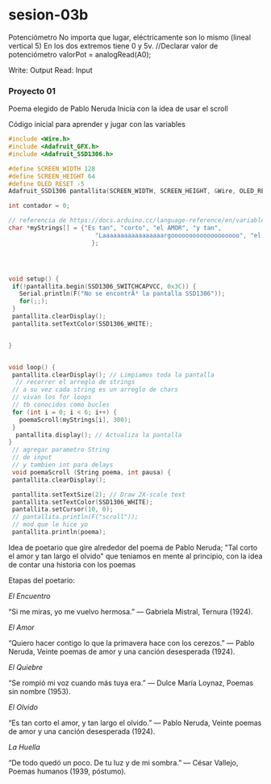 # sesion-03b

Potenciómetro
No importa que lugar, eléctricamente son lo mismo (lineal vertical 5)
En los dos extremos tiene 0 y 5v.
//Declarar valor de potenciómetro
valorPot = analogRead(A0);

Write: Output
Read: Input

### Proyecto 01

Poema elegido de Pablo Neruda
Inicia con la idea de usar el scroll

Código inicial para aprender y jugar con las variables

```cpp
#include <Wire.h>
#include <Adafruit_GFX.h>
#include <Adafruit_SSD1306.h>

#define SCREEN_WIDTH 128
#define SCREEN_HEIGHT 64
#define OLED_RESET -5
Adafruit_SSD1306 pantallita(SCREEN_WIDTH, SCREEN_HEIGHT, &Wire, OLED_RESET);

int contador = 0;

// referencia de https://docs.arduino.cc/language-reference/en/variables/data-types/string/
char *myStrings[] = {"Es tan", "corto", "el AMOR", "y tan",
                        "Laaaaaaaaaaaaaaaaargooooooooooooooooooo", "el olvido"
                       };




void setup() {
 if(!pantallita.begin(SSD1306_SWITCHCAPVCC, 0x3C)) {
   Serial.println(F("No se encontrÃ³ la pantalla SSD1306"));
   for(;;);
 }
 pantallita.clearDisplay();
 pantallita.setTextColor(SSD1306_WHITE);


}


void loop() {
 pantallita.clearDisplay(); // Limpiamos toda la pantalla
  // recorrer el arreglo de strings
 // a su vez cada string es un arreglo de chars
 // vivan los for loops
 // tb conocidos como bucles
 for (int i = 0; i < 6; i++) {
   poemaScroll(myStrings[i], 300);
 }
  pantallita.display(); // Actualiza la pantalla
}
 // agregar parametro String
 // de input
 // y tambien int para delays
 void poemaScroll (String poema, int pausa) {
 pantallita.clearDisplay();

 pantallita.setTextSize(2); // Draw 2X-scale text
 pantallita.setTextColor(SSD1306_WHITE);
 pantallita.setCursor(10, 0);
 // pantallita.println(F("scroll"));
 // mod que le hice yo
 pantallita.println(poema);
```
Idea de poetario que gire alrededor del poema de Pablo Neruda; "Tal corto el amor y tan largo el olvido" que teniamos en mente al principio, con la idea de contar una historia con los poemas

Etapas del poetario:

*El Encuentro*

“Si me miras, yo me vuelvo hermosa.”
— Gabriela Mistral, Ternura (1924).

*El Amor*

“Quiero hacer contigo
lo que la primavera hace con los cerezos.”
— Pablo Neruda, Veinte poemas de amor y una canción desesperada (1924).

*El Quiebre*

“Se rompió mi voz
cuando más tuya era.”
— Dulce María Loynaz, Poemas sin nombre (1953).

*El Olvido*

“Es tan corto el amor,
y tan largo el olvido.”
— Pablo Neruda, Veinte poemas de amor y una canción desesperada (1924).

*La Huella*

“De todo quedó un poco.
De tu luz y de mi sombra.”
— César Vallejo, Poemas humanos (1939, póstumo).
